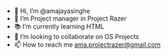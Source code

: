 - 👋 Hi, I’m @amajayasinghe
- 👀 I’m Project manager in Project Razer
- 📚 I’m currently learning HTML
- 💞️ I’m looking to collaborate on OS Projects
- 📫 How to reach me ama.projectrazer@gmail.com

<!---
amajayasinghe/amajayasinghe is a ✨ special ✨ repository because its `README.md` (this file) appears on your GitHub profile.
You can click the Preview link to take a look at your changes.
--->
